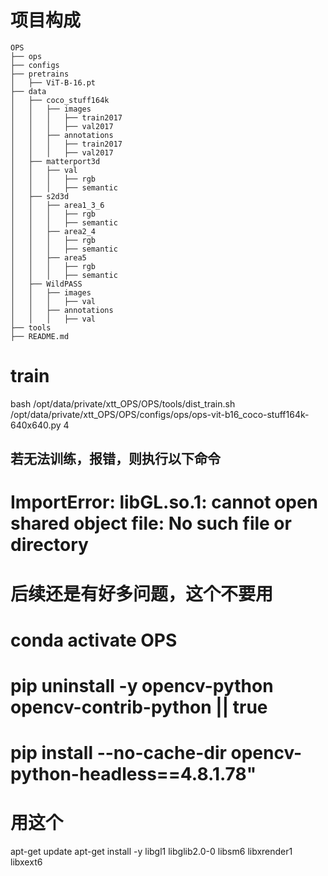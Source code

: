 # 项目构成
```
OPS
├── ops
├── configs
├── pretrains
│   ├── ViT-B-16.pt
├── data
│   ├── coco_stuff164k
│   │   ├── images
│   │   │   ├── train2017
│   │   │   ├── val2017
│   │   ├── annotations
│   │   │   ├── train2017
│   │   │   ├── val2017
│   ├── matterport3d
│   │   ├── val
│   │   │   ├── rgb
│   │   │   ├── semantic
│   ├── s2d3d
│   │   ├── area1_3_6
│   │   │   ├── rgb
│   │   │   ├── semantic
│   │   ├── area2_4
│   │   │   ├── rgb
│   │   │   ├── semantic
│   │   ├── area5
│   │   │   ├── rgb
│   │   │   ├── semantic
│   ├── WildPASS
│   │   ├── images
│   │   │   ├── val
│   │   ├── annotations
│   │   │   ├── val
├── tools
├── README.md
```




# train
bash /opt/data/private/xtt_OPS/OPS/tools/dist_train.sh /opt/data/private/xtt_OPS/OPS/configs/ops/ops-vit-b16_coco-stuff164k-640x640.py 4

## 若无法训练，报错，则执行以下命令
# ImportError: libGL.so.1: cannot open shared object file: No such file or directory

# 后续还是有好多问题，这个不要用
# conda activate OPS
# pip uninstall -y opencv-python opencv-contrib-python || true
# pip install --no-cache-dir opencv-python-headless==4.8.1.78"

# 用这个
apt-get update
apt-get install -y libgl1 libglib2.0-0 libsm6 libxrender1 libxext6

